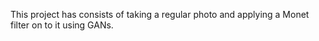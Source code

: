 This project has consists of taking a regular photo and applying a Monet filter on to it using GANs.

